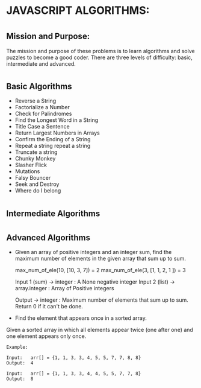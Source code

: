 # JAVASCRIPT ALGORITHMS:

# <h2>Mission and Purpose:</h2>

The mission and purpose of these problems is to learn algorithms and solve puzzles to become a good coder. There are three levels of difficulty: basic, intermediate and advanced. 

# <h2>Basic Algorithms</h2>

- Reverse a String 
- Factorialize a Number 
- Check for Palindromes 
- Find the Longest Word in a String 
- Title Case a Sentence 
- Return Largest Numbers in Arrays 
- Confirm the Ending of a String
- Repeat a string repeat a string 
- Truncate a string 
- Chunky Monkey 
- Slasher Flick 
- Mutations 
- Falsy Bouncer 
- Seek and Destroy 
- Where do I belong

# <h2>Intermediate Algorithms</h2>

# <h2>Advanced Algorithms</h2>


- Given an array of positive integers and an integer sum, find the maximum number of elements in the given array that sum up to sum.

	max_num_of_ele(10, [10, 3, 7]) = 2 
	max_num_of_ele(3, [1, 1, 2, 1 ]) = 3

	Input 1 (sum) → integer : A None negative integer
	Input 2 (list) → array.integer : Array of Positive integers
	
	Output → integer : Maximum number of elements that sum up to sum. Return 0 if it can't be done.

- Find the element that appears once in a sorted array.

Given a sorted array in which all elements appear twice (one after one) and one element appears only once. 

	Example:

	Input:   arr[] = {1, 1, 3, 3, 4, 5, 5, 7, 7, 8, 8}
	Output:  4

	Input:   arr[] = {1, 1, 3, 3, 4, 4, 5, 5, 7, 7, 8}
	Output:  8
